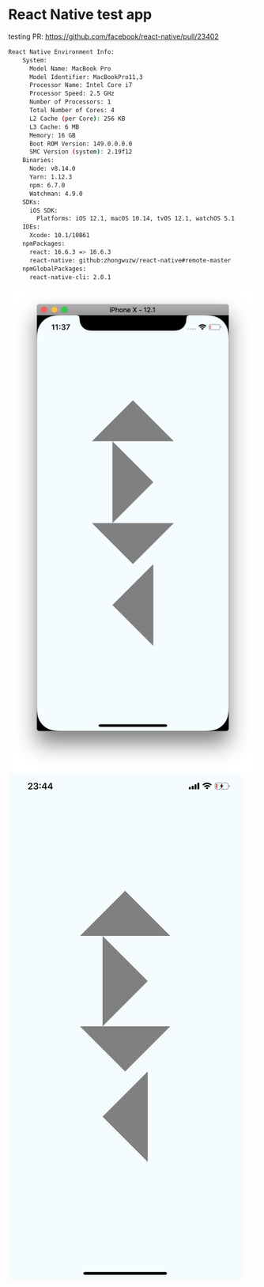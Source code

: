 # React Native test app

testing PR: https://github.com/facebook/react-native/pull/23402

```bash
React Native Environment Info:
    System:
      Model Name: MacBook Pro
      Model Identifier: MacBookPro11,3
      Processor Name: Intel Core i7
      Processor Speed: 2.5 GHz
      Number of Processors: 1
      Total Number of Cores: 4
      L2 Cache (per Core): 256 KB
      L3 Cache: 6 MB
      Memory: 16 GB
      Boot ROM Version: 149.0.0.0.0
      SMC Version (system): 2.19f12
    Binaries:
      Node: v8.14.0
      Yarn: 1.12.3
      npm: 6.7.0
      Watchman: 4.9.0
    SDKs:
      iOS SDK:
        Platforms: iOS 12.1, macOS 10.14, tvOS 12.1, watchOS 5.1
    IDEs:
      Xcode: 10.1/10B61
    npmPackages:
      react: 16.6.3 => 16.6.3
      react-native: github:zhongwuzw/react-native#remote-master
    npmGlobalPackages:
      react-native-cli: 2.0.1
```

![iOS Simulator screenshot](./screenshots/iOS-simulator.png)
![iOS Device screenshot](./screenshots/iOS-device.jpg)
